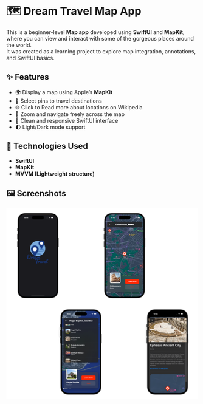 # 🗺️ Dream Travel Map App

This is a beginner-level **Map app** developed using **SwiftUI** and **MapKit**, where you can view and interact with some of the gorgeous places around the world.  
It was created as a learning project to explore map integration, annotations, and SwiftUI basics.

## ✨ Features

- 🌍 Display a map using Apple’s **MapKit**
- 📍 Select pins to travel destinations
- 🌐 Click to Read more about locations on Wikipedia 
- 🧭 Zoom and navigate freely across the map
- 🎨 Clean and responsive SwiftUI interface
- 🌓 Light/Dark mode support

  
## 🔧 Technologies Used

- **SwiftUI**
- **MapKit**
- **MVVM (Lightweight structure)**

## 🖼️ Screenshots

![Screens](DreamTravel.png)

